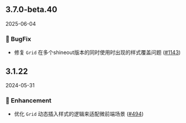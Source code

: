 ## 3.7.0-beta.40
2025-06-04

### 🐞 BugFix

- 修复 `Grid` 在多个shineout版本的同时使用时出现的样式覆盖问题 ([#1143](https://github.com/sheinsight/shineout-next/pull/1143))


## 3.1.22
2024-05-31

### 💎 Enhancement

- 优化 `Grid` 动态插入样式的逻辑来适配微前端场景  ([#494](https://github.com/sheinsight/shineout-next/pull/494))








